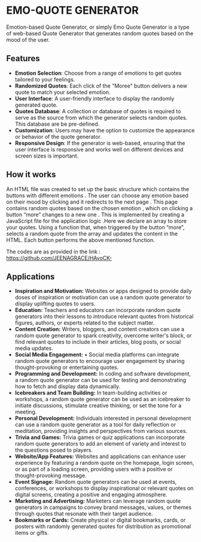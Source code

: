 # EMO-QUOTE GENERATOR
Emotion-based Quote Generator, or simply Emo Quote Generator is a type of web-based Quote Generator that generates random quotes based on the mood of the user. 

## Features

- **Emotion Selection**: Choose from a range of emotions to get quotes tailored to your feelings.
- **Randomized Quotes**: Each click of the "Moree" button delivers a new quote to match your selected emotion.
- **User Interface**: A user-friendly interface to display the randomly generated quote.
- **Quotes Database**: A collection or database of quotes is required to serve as the source from which the generator selects random quotes. This database are be pre-defined.
- **Customization**: Users may have the option to customize the appearance or behavior of the quote generator.
- **Responsive Design**: If the generator is web-based, ensuring that the user interface is responsive and works well on different devices and screen sizes is important.


## How it works

An HTML file was created to  set up the basic structure which contains the buttons with different emotions .
The user can choose any emotion based on their mood by clicking and it redirects to the next  page .
This page contains  random quotes based on the chosen emotion , which on clicking a button “more” changes to a new one .
This is implemented by creating  a JavaScript file for the application logic .Here we declare an array to store your quotes. Using a  function that, when triggered by the button “more”, selects a random quote from the array and updates the content in the HTML.
Each button performs the above mentioned function.

The codes are as provided in the link : https://github.com/JEENAGRACE/HAvoCK-


## Applications

- **Inspiration and Motivation:**
	Websites or apps designed to provide daily doses of inspiration or motivation can use a random quote generator to display uplifting quotes to users.
- **Education:**
Teachers and educators can incorporate random quote generators into their lessons to introduce relevant quotes from historical figures, authors, or experts related to the subject matter.
- **Content Creation:**
Writers, bloggers, and content creators can use a random quote generator to spark creativity, overcome writer's block, or find relevant quotes to include in their articles, blog posts, or social media updates.
- **Social Media Engagement:**
•	Social media platforms can integrate random quote generators to encourage user engagement by sharing thought-provoking or entertaining quotes.
- **Programming and Development:**
In coding and software development, a random quote generator can be used for testing and demonstrating how to fetch and display data dynamically.
- **Icebreakers and Team Building:**
In team-building activities or workshops, a random quote generator can be used as an icebreaker to initiate discussions, stimulate creative thinking, or set the tone for a meeting.
- **Personal Development:**
Individuals interested in personal development can use a random quote generator as a tool for daily reflection or meditation, providing insights and perspectives from various sources.
- **Trivia and Games:**
Trivia games or quiz applications can incorporate random quote generators to add an element of variety and interest to the questions posed to players.
- **Website/App Features:**
Websites and applications can enhance user experience by featuring a random quote on the homepage, login screen, or as part of a loading screen, providing users with a positive or thought-provoking message.
- **Event Signage:**
Random quote generators can be used at events, conferences, or workshops to display inspirational or relevant quotes on digital screens, creating a positive and engaging atmosphere.
- **Marketing and Advertising:**
Marketers can leverage random quote generators in campaigns to convey brand messages, values, or themes through quotes that resonate with their target audience.
- **Bookmarks or Cards:**
Create physical or digital bookmarks, cards, or posters with randomly generated quotes for distribution as promotional items or gifts.

